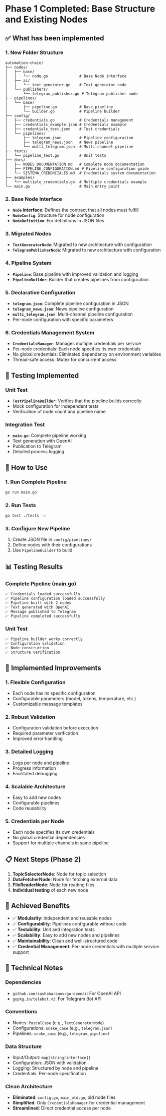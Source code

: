 # Phase 1 Completed: Base Structure and Existing Nodes

## ✅ What has been implemented

### 1. New Folder Structure
```
automation-chain/
├── nodes/
│   ├── base/
│   │   └── node.go              # Base Node interface
│   ├── ai/
│   │   └── text_generator.go    # Text generator node
│   └── publishers/
│       └── telegram_publisher.go # Telegram publisher node
├── pipelines/
│   └── base/
│       ├── pipeline.go          # Base pipeline
│       └── builder.go           # Pipeline builder
├── config/
│   ├── credentials.go           # Credentials management
│   ├── credentials_example.json # Credentials example
│   ├── credentials_test.json    # Test credentials
│   └── pipelines/
│       ├── telegram.json        # Pipeline configuration
│       ├── telegram_news.json   # News pipeline
│       └── multi_telegram.json  # Multi-channel pipeline
├── tests/
│   └── pipeline_test.go         # Unit tests
├── docs/
│   ├── NODES_DOCUMENTATION.md   # Complete node documentation
│   ├── PIPELINE_CONFIGURATION.md # Pipeline configuration guide
│   └── SISTEMA_CREDENCIALES.md  # Credentials system documentation
├── examples/
│   └── multiple_credentials.go  # Multiple credentials example
└── main.go                      # Main entry point
```

### 2. Base Node Interface
- **`Node` interface**: Defines the contract that all nodes must fulfill
- **`NodeConfig`**: Structure for node configuration
- **`NodeDefinition`**: For definitions in JSON files

### 3. Migrated Nodes
- **`TextGeneratorNode`**: Migrated to new architecture with configuration
- **`TelegramPublisherNode`**: Migrated to new architecture with configuration

### 4. Pipeline System
- **`Pipeline`**: Base pipeline with improved validation and logging
- **`PipelineBuilder`**: Builder that creates pipelines from configuration

### 5. Declarative Configuration
- **`telegram.json`**: Complete pipeline configuration in JSON
- **`telegram_news.json`**: News pipeline configuration
- **`multi_telegram.json`**: Multi-channel pipeline configuration
- Per-node configuration with specific parameters

### 6. Credentials Management System
- **`CredentialsManager`**: Manages multiple credentials per service
- Per-node credentials: Each node specifies its own credentials
- No global credentials: Eliminated dependency on environment variables
- Thread-safe access: Mutex for concurrent access

## 🧪 Testing Implemented

### Unit Test
- **`TestPipelineBuilder`**: Verifies that the pipeline builds correctly
- Mock configuration for independent tests
- Verification of node count and pipeline name

### Integration Test
- **`main.go`**: Complete pipeline working
- Text generation with OpenAI
- Publication to Telegram
- Detailed process logging

## 🚀 How to Use

### 1. Run Complete Pipeline
```bash
go run main.go
```

### 2. Run Tests
```bash
go test ./tests -v
```

### 3. Configure New Pipeline
1. Create JSON file in `config/pipelines/`
2. Define nodes with their configurations
3. Use `PipelineBuilder` to build

## 📊 Testing Results

### Complete Pipeline (main.go)
```
✅ Credentials loaded successfully
✅ Pipeline configuration loaded successfully
✅ Pipeline built with 2 nodes
✅ Text generated with OpenAI
✅ Message published to Telegram
✅ Pipeline completed successfully
```

### Unit Test
```
✅ Pipeline builder works correctly
✅ Configuration validation
✅ Node construction
✅ Structure verification
```

## 🔧 Implemented Improvements

### 1. Flexible Configuration
- Each node has its specific configuration
- Configurable parameters (model, tokens, temperature, etc.)
- Customizable message templates

### 2. Robust Validation
- Configuration validation before execution
- Required parameter verification
- Improved error handling

### 3. Detailed Logging
- Logs per node and pipeline
- Progress information
- Facilitated debugging

### 4. Scalable Architecture
- Easy to add new nodes
- Configurable pipelines
- Code reusability

### 5. Credentials per Node
- Each node specifies its own credentials
- No global credential dependencies
- Support for multiple channels in same pipeline

## 📋 Next Steps (Phase 2)

1. **TopicSelectorNode**: Node for topic selection
2. **DataFetcherNode**: Node for fetching external data
3. **FileReaderNode**: Node for reading files
4. **Individual testing** of each new node

## 🎯 Achieved Benefits

- ✅ **Modularity**: Independent and reusable nodes
- ✅ **Configurability**: Pipelines configurable without code
- ✅ **Testability**: Unit and integration tests
- ✅ **Scalability**: Easy to add new nodes and pipelines
- ✅ **Maintainability**: Clean and well-structured code
- ✅ **Credential Management**: Per-node credentials with multiple service support

## 📝 Technical Notes

### Dependencies
- `github.com/sashabaranov/go-openai`: For OpenAI API
- `gopkg.in/telebot.v3`: For Telegram Bot API

### Conventions
- Nodes: `PascalCase` (e.g., `TextGeneratorNode`)
- Configurations: `snake_case` (e.g., `telegram.json`)
- Pipelines: `snake_case` (e.g., `telegram_pipeline`)

### Data Structure
- Input/Output: `map[string]interface{}`
- Configuration: JSON with validation
- Logging: Structured by node and pipeline
- Credentials: Per-node specification

### Clean Architecture
- **Eliminated**: `config.go`, `main_old.go`, old node files
- **Simplified**: Only `CredentialsManager` for credential management
- **Streamlined**: Direct credential access per node 